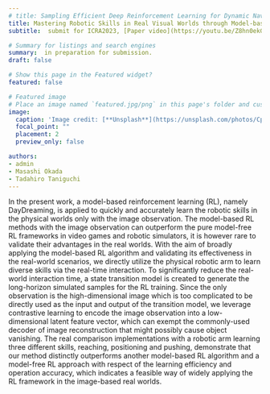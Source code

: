 ```yaml
---
# title: Sampling Efficient Deep Reinforcement Learning for Dynamic Navigation with Raw Laser Scans
title: Mastering Robotic Skills in Real Visual Worlds through Model-based Reinforcement Learning
subtitle:  submit for ICRA2023, [Paper video](https://youtu.be/Z8hn0ekGw3Y).

# Summary for listings and search engines
summary:  in preparation for submission.
draft: false

# Show this page in the Featured widget?
featured: false

# Featured image
# Place an image named `featured.jpg/png` in this page's folder and customize its options here.
image:
  caption: 'Image credit: [**Unsplash**](https://unsplash.com/photos/CpkOjOcXdUY)'
  focal_point: ""
  placement: 2
  preview_only: false

authors:
- admin
- Masashi Okada
- Tadahiro Taniguchi
---
```


In the present work, a model-based reinforcement learning (RL), namely DayDreaming, is applied to quickly and accurately learn the robotic skills in the physical worlds only with the image observation. The model-based RL methods with the image observation can outperform the pure model-free RL frameworks in video games and robotic simulators, it is however rare to validate their advantages in the real worlds. With the aim of broadly applying the model-based RL algorithm and validating its effectiveness in the real-world scenarios, we directly utilize the physical robotic arm to learn diverse skills via the real-time interaction. To significantly reduce the real-world interaction time, a state transition model is created to generate the long-horizon simulated samples for the RL training. Since the only observation is the high-dimensional image which is too complicated to be directly used as the input and output of the transition model, we leverage contrastive learning to encode the image observation into a low-dimensional latent feature vector, which can exempt the commonly-used decoder of image reconstruction that might possibly cause object vanishing. The real comparison implementations with a robotic arm learning three different skills, reaching, positioning and pushing, demonstrate that our method distinctly outperforms another model-based RL algorithm and a model-free RL approach with respect of the learning efficiency and operation accuracy, which indicates a feasible way of widely applying the RL framework in the image-based real worlds.
